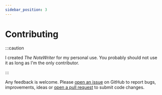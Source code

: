```yaml
---
sidebar_position: 3
---
```


# Contributing

:::caution

I created _The NoteWriter_ for my personal use. You probably should not use it as long as I'm the only contributor.

:::

Any feedback is welcome. Please [open an issue](https://github.com/julien-sobczak/the-notewriter/issues) on GitHub to report bugs, improvements, ideas or [open a pull request](https://github.com/julien-sobczak/the-notewriter/pulls) to submit code changes. 

